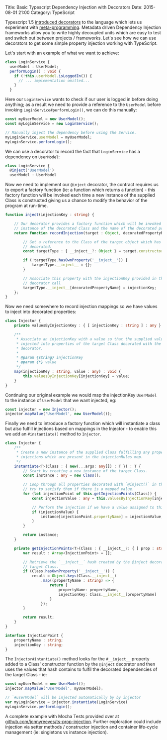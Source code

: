 Title: Basic Typescript Dependency Injection with Decorators
Date: 2015-08-01 21:00
Category: TypeScript

Typescript 1.5 [introduced decorators](https://github.com/Microsoft/TypeScript/wiki/What's-new-in-TypeScript#decorators) to the language which lets us experiment with [meta-programming](https://en.wikipedia.org/wiki/Metaprogramming). Metadata driven Dependency Injection frameworks allow you to write highly decoupled units which are easy to test and switch out between projects / frameworks.  Let's see how we can use decorators to get some simple property injection working with TypeScript.

Let's start with an example of what we want to achieve:

```typescript
class LoginService {
  userModel : UserModel;
  performLogin() : void {
    if (!this.userModel.isLoggedIn()) {
      // ... implementation omitted...
    }
  }
```

Here our `LoginService` wants to check if our user is logged in before doing anything; as a result we need to provide a reference to the `UserModel` before invoking `LoginService#performLogin()`, we can do this manually:

```typescript
const myUserModel = new UserModel();
const myLoginService = new LoginService();

// Manually inject the dependency before using the Service.
myLoginService.userModel = myUserModel;
myLoginService.performLogin();
```

We can use a decorator to record the fact that `LoginService` has a dependency on `UserModel`:

```typescript
class LoginService {
  @inject('UserModel')
  userModel : UserModel
```

Now we need to implement our `@inject` decorator, the contract requires us to export a factory function (ie: a function which returns a function) - this factory function will be invoked each time a new instance of the supplied Class is constructed giving us a chance to modify the behavior of the program at run-time.

```typescript
function inject(injectionKey : string) {

    // Our decorator provides a factory function which will be invoked with an
    // instance of the decorated Class and the name of the decorated property.
    return function recordInjection(target : Object, decoratedPropertyName : string) : void {

        // Get a reference to the Class of the target object which has been
        // decorated.
        const targetType : { __inject__?: Object } = target.constructor;

        if (!targetType.hasOwnProperty('__inject__')) {
            targetType.__inject__ = {};
        }

        // Associate this property with the injectionKey provided in the 
        // decorator call
        targetType.__inject__[decoratedPropertyName] = injectionKey;
    };
}
```

Now we need somewhere to record injection mappings so we have values to inject into decorated properties:

```typescript
class Injector {
    private valuesByInjectionKey : { [ injectionKey : string ] : any } = {};

    /**
     * Associate an injectionKey with a value so that the supplied value can be 
     * injected into properties of the target Class decorated with the `@inject` 
     * decorator.
     *
     * @param {string} injectionKey
     * @param {*} value
     */
    map(injectionKey : string, value : any) : void {
        this.valuesByInjectionKey[injectionKey] = value;
    }
}
```

Continuing our original example we would map the injectionKey `UserModel` to the instance of `UserModel` that we want injected, eg:

```typescript
const injector = new Injector();
injector.mapValue('UserModel', new UserModel());
```

Finally we need to introduce a factory function which will instantiate a class but also fulfill injections based on mappings in the Injector - to enable this we add an `#instantiate()` method to `Injector`.

```typescript
class Injector {
    /**
     * Create a new instance of the supplied Class fulfilling any property 
     * injections which are present in the injectionRules map.
     */
    instantiate<T>(Class : { new(...args: any[]) : T }) : T {
        // Start by creating a new instance of the target Class.
        const instance : any = new Class();

        // Loop through all properties decorated with `@inject()` in this Class and
        // try to satisfy them if there is a mapped value.
        for (let injectionPoint of this.getInjectionPoints(Class)) {
            const injectionValue : any = this.valuesByInjectionKey[injectionPoint.injectionKey];

            // Perform the injection if we have a value assigned to this injectionKey.
            if (injectionValue) {
                instance[injectionPoint.propertyName] = injectionValue;
            }
        }

        return instance;
    }

    private getInjectionPoints<T>(Class : { __inject__?: { [ prop : string ] : string } }) : Array<InjectionPoint> {
        var result : Array<InjectionPoint> = [];

        // Retrieve the `__inject__` hash created by the @inject decorator from the
        // target Class.
        if (Class.hasOwnProperty('__inject__')) {
            result = Object.keys(Class.__inject__)
                .map((propertyName : string) => {
                    return {
                        propertyName: propertyName,
                        injectionKey: Class.__inject__[propertyName]
                    }
                });
        }

        return result;
    }
}

interface InjectionPoint {
    propertyName : string;
    injectionKey : string;
}
```

The `Injector#intantiate()` method looks for the `#__inject__` property added to a Class' constructor function by the `@inject` decorator and then uses the values that hash contains to fulfil the decorated dependencies of the target Class - ie:

```typescript
const myUserModel = new UserModel();
injector.mapValue('UserModel', myUserModel);

// `#userModel` will be injected automatically by by injector
var myLoginService = injector.instantiate(LoginService)
myLoginService.performLogin();
```

A complete example with Mocha Tests provided over at [github.com/jonnyreeves/ts-prop-injection](https://github.com/jonnyreeves/ts-prop-injection).  Further exploration could include injection via setter methods / constructor injection and container life-cycle management (ie: singletons vs instance injection).